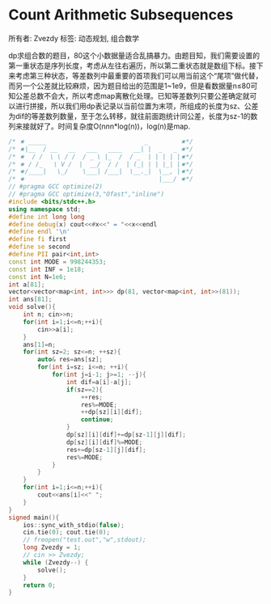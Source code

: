 # Count Arithmetic Subsequences

所有者: Zvezdy
标签: 动态规划, 组合数学

dp求组合数的题目，80这个小数据量适合乱搞暴力。由题目知，我们需要设置的第一重状态是序列长度，考虑从左往右遍历，所以第二重状态就是数组下标。接下来考虑第三种状态，等差数列中最重要的首项我们可以用当前这个“尾项”做代替，而另一个公差就比较麻烦，因为题目给出的范围是1~1e9，但是看数据量n≤80可知公差总数不会大，所以考虑map离散化处理。已知等差数列只要公差确定就可以进行拼接，所以我们用dp表记录以当前位置为末项，所组成的长度为sz、公差为dif的等差数列数量，至于怎么转移，就往前面跑统计同公差，长度为sz-1的数列来接就好了。时间复杂度O(n*n*n*log(n))，log(n)是map.

```cpp
/* ★ _____                           _         ★*/
/* ★|__  / __   __   ___   ____   __| |  _   _ ★*/
/* ★  / /  \ \ / /  / _ \ |_  /  / _  | | | | |★*/
/* ★ / /_   \ V /  |  __/  / /  | (_| | | |_| |★*/
/* ★/____|   \_/    \___| /___|  \__._|  \__, |★*/
/* ★                                     |___/ ★*/
// #pragma GCC optimize(2)
// #pragma GCC optimize(3,"Ofast","inline")
#include <bits/stdc++.h>
using namespace std;
#define int long long
#define debug(x) cout<<#x<<" = "<<x<<endl
#define endl '\n'
#define fi first
#define se second
#define PII pair<int,int>
const int MODE = 998244353;
const int INF = 1e18;
const int N=1e6;
int a[81];
vector<vector<map<int, int>>> dp(81, vector<map<int, int>>(81));
int ans[81];
void solve(){
    int n; cin>>n;
    for(int i=1;i<=n;++i){
        cin>>a[i];
    }
    ans[1]=n;
    for(int sz=2; sz<=n; ++sz){
        auto& res=ans[sz];
        for(int i=sz; i<=n; ++i){
            for(int j=i-1; j>=1; --j){
                int dif=a[i]-a[j];
                if(sz==2){
                    ++res;
                    res%=MODE;
                    ++dp[sz][i][dif];
                    continue;
                }
                dp[sz][i][dif]+=dp[sz-1][j][dif];
                dp[sz][i][dif]%=MODE;
                res+=dp[sz-1][j][dif];
                res%=MODE;
            }
        }
    }
    for(int i=1;i<=n;++i){
        cout<<ans[i]<<" ";
    }
}
signed main(){
    ios::sync_with_stdio(false);
    cin.tie(0); cout.tie(0);
    // freopen("test.out","w",stdout);
    long Zvezdy = 1;
    // cin >> Zvezdy;
    while (Zvezdy--) {
        solve();
    }
    return 0;
}
```
